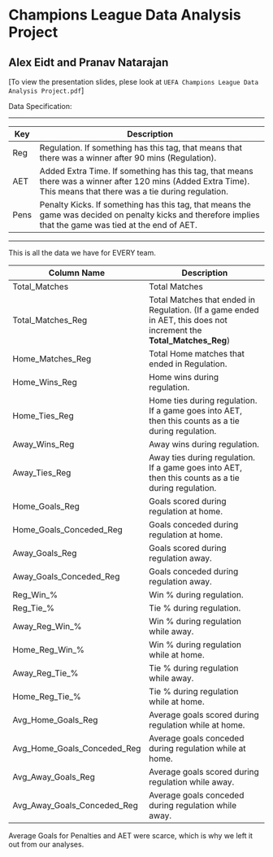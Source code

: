 # Champions League Data Analysis Project
## Alex Eidt and Pranav Natarajan

[To view the presentation slides, plese look at `UEFA Champions League Data Analysis Project.pdf`]

Data Specification:
***

Key | Description
--- | ---
Reg | Regulation. If something has this tag, that means that there was a winner after 90 mins (Regulation).
AET | Added Extra Time. If something has this tag, that means there was a winner after 120 mins (Added Extra Time). This means that there was a tie during regulation.
Pens | Penalty Kicks. If something has this tag, that means the game was decided on penalty kicks and therefore implies that the game was tied at the end of AET.

***

This is all the data we have for EVERY team.

Column Name | Description
--- | ---
Total_Matches | Total Matches
Total_Matches_Reg | Total Matches that ended in Regulation. (If a game ended in AET, this does not increment the **Total_Matches_Reg**)
Home_Matches_Reg | Total Home matches that ended in Regulation. 
Home_Wins_Reg | Home wins during regulation.
Home_Ties_Reg | Home ties during regulation. If a game goes into AET, then this counts as a tie during regulation.
Away_Wins_Reg | Away wins during regulation.
Away_Ties_Reg | Away ties during regulation. If a game goes into AET, then this counts as a tie during regulation.
Home_Goals_Reg | Goals scored during regulation at home.
Home_Goals_Conceded_Reg | Goals conceded during regulation at home.
Away_Goals_Reg | Goals scored during regulation away.
Away_Goals_Conceded_Reg | Goals conceded during regulation away.
Reg_Win_% | Win % during regulation.
Reg_Tie_% | Tie % during regulation.
Away_Reg_Win_% | Win % during regulation while away.
Home_Reg_Win_% | Win % during regulation while at home.
Away_Reg_Tie_% | Tie % during regulation while away.
Home_Reg_Tie_% | Tie % during regulation while at home.
Avg_Home_Goals_Reg | Average goals scored during regulation while at home.
Avg_Home_Goals_Conceded_Reg | Average goals conceded during regulation while at home.
Avg_Away_Goals_Reg | Average goals scored during regulation while away.
Avg_Away_Goals_Conceded_Reg | Average goals conceded during regulation while away.

Average Goals for Penalties and AET were scarce, which is why we left it out from our analyses.
